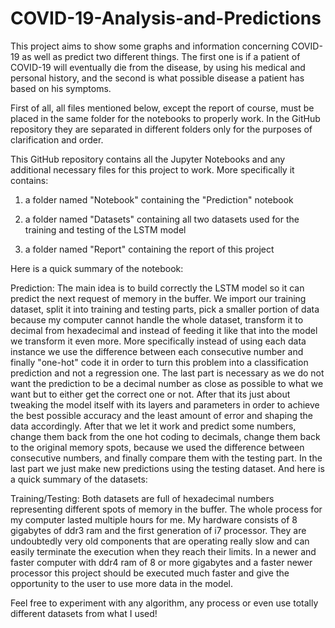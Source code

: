# COVID-19-Analysis-and-Predictions

This project aims to show some graphs and information concerning COVID-19 as well as predict two different things. The first one is if a patient of COVID-19 will eventually die from the disease, by using his medical and personal history, and the second is what possible disease a patient has based on his symptoms.

First of all, all files mentioned below, except the report of course, must be placed in the same folder for the notebooks to properly work. In the GitHub repository they are separated in different folders only for the purposes of clarification and order.

This GitHub repository contains all the Jupyter Notebooks and any additional necessary files for this project to work. More specifically it contains:

1) a folder named "Notebook" containing the "Prediction" notebook

2) a folder named "Datasets" containing all two datasets used for the training and testing of the LSTM model

3) a folder named "Report" containing the report of this project

Here is a quick summary of the notebook:

Prediction: The main idea is to build correctly the LSTM model so it can predict the next request of memory in the buffer. We import our training dataset, split it into training and testing parts, pick a smaller portion of data because my computer cannot handle the whole dataset, transform it to decimal from hexadecimal and instead of feeding it like that into the model we transform it even more. More specifically instead of using each data instance we use the difference between each consecutive number and finally "one-hot" code it in order to turn this problem into a classification prediction and not a regression one. The last part is necessary as we do not want the prediction to be a decimal number as close as possible to what we want but to either get the correct one or not. After that its just about tweaking the model itself with its layers and parameters in order to achieve the best possible accuracy and the least amount of error and shaping the data accordingly. After that we let it work and predict some numbers, change them back from the one hot coding to decimals, change them back to the original memory spots, because we used the difference between consecutive numbers, and finally compare them with the testing part. In the last part we just make new predictions using the testing dataset.
And here is a quick summary of the datasets:

Training/Testing: Both datasets are full of hexadecimal numbers representing different spots of memory in the buffer.
The whole process for my computer lasted multiple hours for me. My hardware consists of 8 gigabytes of ddr3 ram and the first generation of i7 processor. They are undoubtedly very old components that are operating really slow and can easily terminate the execution when they reach their limits. In a newer and faster computer with ddr4 ram of 8 or more gigabytes and a faster newer processor this project should be executed much faster and give the opportunity to the user to use more data in the model.

Feel free to experiment with any algorithm, any process or even use totally different datasets from what I used!
